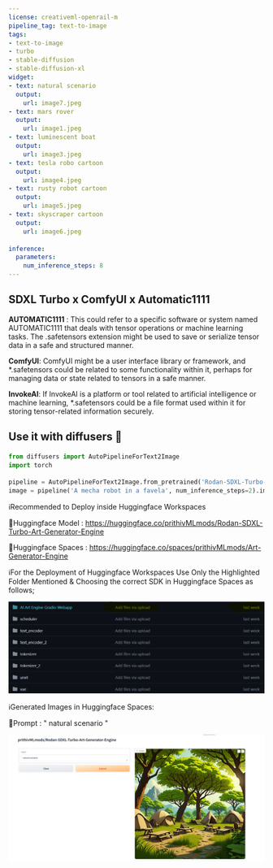 ```yaml
---
license: creativeml-openrail-m
pipeline_tag: text-to-image
tags:
- text-to-image
- turbo
- stable-diffusion
- stable-diffusion-xl
widget:
- text: natural scenario 
  output:
    url: image7.jpeg
- text: mars rover
  output:
    url: image1.jpeg
- text: luminescent boat 
  output:
    url: image3.jpeg
- text: tesla robo cartoon
  output:
    url: image4.jpeg
- text: rusty robot cartoon
  output:
    url: image5.jpeg
- text: skyscraper cartoon
  output:
    url: image6.jpeg

inference:
  parameters:
    num_inference_steps: 8
---
```


## SDXL Turbo  x  ComfyUI  x  Automatic1111

<Gallery />

**AUTOMATIC1111** : This could refer to a specific software or system named AUTOMATIC1111 that deals with tensor operations or machine learning tasks. The .safetensors extension might be used to save or serialize tensor data in a safe and structured manner.

**ComfyUI**: ComfyUI might be a user interface library or framework, and *.safetensors could be related to some functionality within it, perhaps for managing data or state related to tensors in a safe manner.

**InvokeAI**: If InvokeAI is a platform or tool related to artificial intelligence or machine learning, *.safetensors could be a file format used within it for storing tensor-related information securely.


## Use it with diffusers 🧨 
```python
from diffusers import AutoPipelineForText2Image
import torch
        
pipeline = AutoPipelineForText2Image.from_pretrained('Rodan-SDXL-Turbo-Art-Generator-Engine', torch_dtype=torch.float16).to('cuda')        
image = pipeline('A mecha robot in a favela', num_inference_steps=2).images[0]
```

ℹ️Recommended to Deploy inside Huggingface Workspaces

🚀Huggingface Model : https://huggingface.co/prithivMLmods/Rodan-SDXL-Turbo-Art-Generator-Engine

🚀Huggingface Spaces : https://huggingface.co/spaces/prithivMLmods/Art-Generator-Engine

ℹ️For the Deployment of Huggingface Workspaces Use Only the Highlighted Folder Mentioned & Choosing the correct SDK in Huggingface Spaces as follows; 


![alt text](Assets/sx1.png)


ℹ️Generated Images in Huggingface Spaces: 

🔮Prompt : " natural scenario "

![alt text](Assets/sx2.png)
